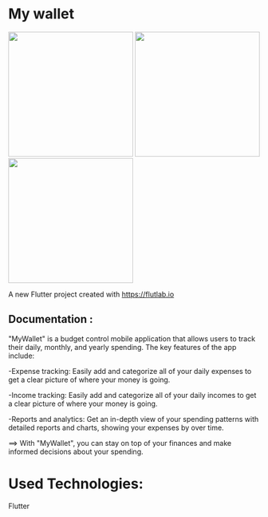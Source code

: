 # My wallet
<div>
  <img src="https://user-images.githubusercontent.com/74118346/215700288-f64b2a66-c86e-448d-927e-49d332e459e4.png" width = 250>
  <img src="https://user-images.githubusercontent.com/74118346/215700426-cae756e5-34ab-40b1-aab3-5c94cf8d5c9a.png" width = 250>
  <img src="https://user-images.githubusercontent.com/74118346/215700553-3ab53675-70cb-4ff0-979a-d684a1883be6.png" width = 250>
</div>

A new Flutter project created with https://flutlab.io

## Documentation :

"MyWallet" is a budget control mobile application that allows users to track their daily, monthly, and yearly spending. The key features of the app include:

-Expense tracking: Easily add and categorize all of your daily expenses to get a clear picture of where your money is going.

-Income tracking: Easily add and categorize all of your daily incomes to get a clear picture of where your money is going.
 

-Reports and analytics: Get an in-depth view of your spending patterns with detailed reports and charts, showing your expenses by over time.

==> With "MyWallet", you can stay on top of your finances and make informed decisions about your spending.

# Used Technologies:
Flutter
